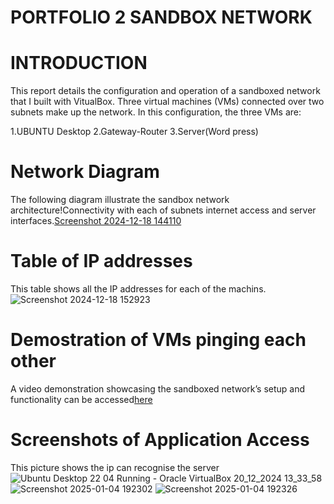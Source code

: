 # PORTFOLIO 2 SANDBOX NETWORK

# INTRODUCTION
This report details the configuration and operation of a sandboxed network that I built with VitualBox. Three virtual machines (VMs) connected over two subnets make up the network. In this configuration, the three VMs are:

1.UBUNTU Desktop
2.Gateway-Router
3.Server(Word press)

# Network Diagram

The following diagram illustrate the sandbox network architecture!Connectivity with each of subnets internet access and server interfaces.[Screenshot 2024-12-18 144110](https://github.com/user-attachments/assets/ae71b7f7-8ce8-4214-83f1-7a0df4771e51)

# Table of IP addresses
This table shows all the IP addresses for each of the machins.
![Screenshot 2024-12-18 152923](https://github.com/user-attachments/assets/de59ddd7-06f4-4117-be61-601af2c6c263)



# Demostration of VMs pinging each other

A video demonstration showcasing the sandboxed network’s setup and functionality can be accessed[here](https://www.dropbox.com/scl/fi/w2c6vbvw95vp8pmqwg0ca/Portofolio-2.mp4?rlkey=jh8jqexixysirar9o1mk5k5du&st=seuoq1bf&dl=0)


# Screenshots of Application Access

This picture shows the ip can recognise the server
![Ubuntu Desktop 22 04  Running  - Oracle VirtualBox 20_12_2024 13_33_58](https://github.com/user-attachments/assets/eb19f9af-de84-4230-a7bd-07701b886897)
![Screenshot 2025-01-04 192302](https://github.com/user-attachments/assets/8a3fc890-a025-4a7f-b301-25835d0492ea)
![Screenshot 2025-01-04 192326](https://github.com/user-attachments/assets/af86e48c-c5c8-4faf-bf52-0d1599176d2a)


